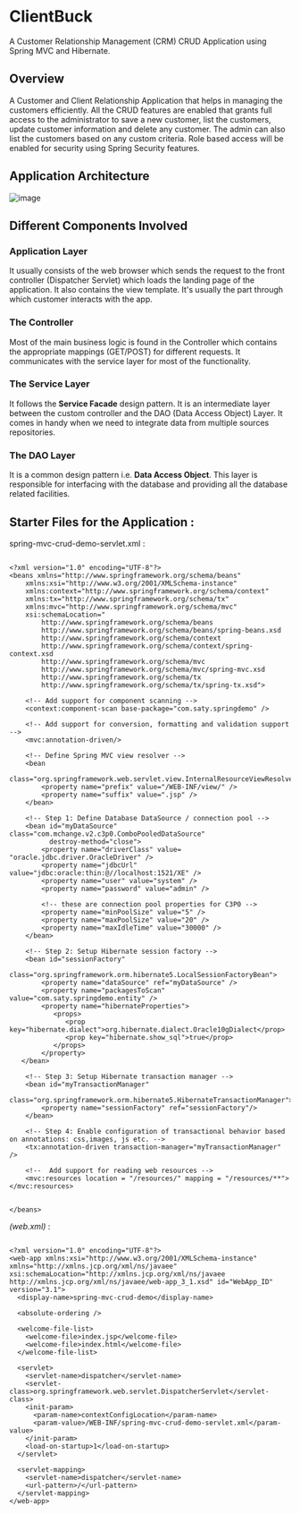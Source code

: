# ClientBuck
 A Customer Relationship Management (CRM) CRUD Application using Spring MVC and Hibernate.
 
 ## Overview
 A Customer and Client Relationship Application that helps in managing the customers efficiently. All the CRUD features are enabled that grants full access to the administrator to save a new customer, list the customers, update customer information and delete any customer. The admin can also list the customers based on any custom criteria. Role based access will be enabled for security using Spring Security features.
 
 ## Application Architecture
 ![image](https://user-images.githubusercontent.com/34190266/78684957-bfa53600-790e-11ea-88ba-cbaad271bc85.png)
 
## Different Components Involved

### Application Layer 
It usually consists of the web browser which sends the request to the front controller (Dispatcher Servlet) which loads the landing      page of the application. It also contains the view template. It's usually the part through which customer interacts with the app. 

### The Controller 
Most of the main business logic is found in the Controller which contains the appropriate mappings (GET/POST) for different requests.
It communicates with the service layer for most of the functionality.

### The Service Layer 
It follows the **Service Facade** design pattern. It is an intermediate layer between the custom controller and the DAO (Data Access Object) Layer. It comes in handy when we need to integrate data from multiple sources repositories.

### The DAO Layer 
It is a common design pattern i.e. **Data Access Object**. This layer is responsible for interfacing with the database and providing all the database related facilities.
<br>

## Starter Files for the Application : 

spring-mvc-crud-demo-servlet.xml :
```

<?xml version="1.0" encoding="UTF-8"?>
<beans xmlns="http://www.springframework.org/schema/beans"
	xmlns:xsi="http://www.w3.org/2001/XMLSchema-instance" 
	xmlns:context="http://www.springframework.org/schema/context"
    xmlns:tx="http://www.springframework.org/schema/tx"
	xmlns:mvc="http://www.springframework.org/schema/mvc"
	xsi:schemaLocation="
		http://www.springframework.org/schema/beans
		http://www.springframework.org/schema/beans/spring-beans.xsd
		http://www.springframework.org/schema/context
		http://www.springframework.org/schema/context/spring-context.xsd
		http://www.springframework.org/schema/mvc
		http://www.springframework.org/schema/mvc/spring-mvc.xsd
		http://www.springframework.org/schema/tx 
		http://www.springframework.org/schema/tx/spring-tx.xsd">

	<!-- Add support for component scanning -->
	<context:component-scan base-package="com.saty.springdemo" />

	<!-- Add support for conversion, formatting and validation support -->
	<mvc:annotation-driven/>

	<!-- Define Spring MVC view resolver -->
	<bean
		class="org.springframework.web.servlet.view.InternalResourceViewResolver">
		<property name="prefix" value="/WEB-INF/view/" />
		<property name="suffix" value=".jsp" />
	</bean>

    <!-- Step 1: Define Database DataSource / connection pool -->
	<bean id="myDataSource" class="com.mchange.v2.c3p0.ComboPooledDataSource"
          destroy-method="close">
        <property name="driverClass" value= "oracle.jdbc.driver.OracleDriver" />
        <property name="jdbcUrl" value="jdbc:oracle:thin:@//localhost:1521/XE" />
        <property name="user" value="system" />
        <property name="password" value="admin" /> 

        <!-- these are connection pool properties for C3P0 -->
        <property name="minPoolSize" value="5" />
        <property name="maxPoolSize" value="20" />
        <property name="maxIdleTime" value="30000" />
	</bean>  
	
    <!-- Step 2: Setup Hibernate session factory -->
	<bean id="sessionFactory"
		class="org.springframework.orm.hibernate5.LocalSessionFactoryBean">
		<property name="dataSource" ref="myDataSource" />
		<property name="packagesToScan" value="com.saty.springdemo.entity" />
		<property name="hibernateProperties">
		   <props>
		      <prop key="hibernate.dialect">org.hibernate.dialect.Oracle10gDialect</prop>
		      <prop key="hibernate.show_sql">true</prop>
		   </props>
		</property>
   </bean>	  

    <!-- Step 3: Setup Hibernate transaction manager -->
	<bean id="myTransactionManager"
            class="org.springframework.orm.hibernate5.HibernateTransactionManager">
        <property name="sessionFactory" ref="sessionFactory"/>
    </bean>
    
    <!-- Step 4: Enable configuration of transactional behavior based on annotations: css,images, js etc. -->
	<tx:annotation-driven transaction-manager="myTransactionManager" />
	
	<!--  Add support for reading web resources -->
	<mvc:resources location = "/resources/" mapping = "/resources/**"></mvc:resources>
	

</beans>
```

*(web.xml)* : 
```

<?xml version="1.0" encoding="UTF-8"?>
<web-app xmlns:xsi="http://www.w3.org/2001/XMLSchema-instance" xmlns="http://xmlns.jcp.org/xml/ns/javaee" xsi:schemaLocation="http://xmlns.jcp.org/xml/ns/javaee http://xmlns.jcp.org/xml/ns/javaee/web-app_3_1.xsd" id="WebApp_ID" version="3.1">
  <display-name>spring-mvc-crud-demo</display-name>

  <absolute-ordering />

  <welcome-file-list>
    <welcome-file>index.jsp</welcome-file>
    <welcome-file>index.html</welcome-file>
  </welcome-file-list>

  <servlet>
    <servlet-name>dispatcher</servlet-name>
    <servlet-class>org.springframework.web.servlet.DispatcherServlet</servlet-class>
    <init-param>
      <param-name>contextConfigLocation</param-name>
      <param-value>/WEB-INF/spring-mvc-crud-demo-servlet.xml</param-value>
    </init-param>
    <load-on-startup>1</load-on-startup>
  </servlet>
  
  <servlet-mapping>
    <servlet-name>dispatcher</servlet-name>
    <url-pattern>/</url-pattern>
  </servlet-mapping>
</web-app>
```
